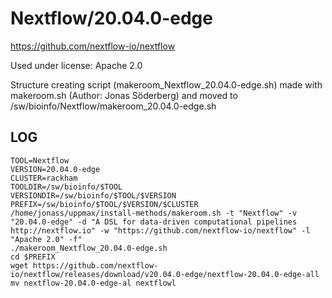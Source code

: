 Nextflow/20.04.0-edge
========================

<https://github.com/nextflow-io/nextflow>

Used under license:
Apache 2.0

Structure creating script (makeroom_Nextflow_20.04.0-edge.sh) made with makeroom.sh (Author: Jonas Söderberg) and moved to /sw/bioinfo/Nextflow/makeroom_20.04.0-edge.sh

LOG
---

    TOOL=Nextflow
    VERSION=20.04.0-edge
    CLUSTER=rackham
    TOOLDIR=/sw/bioinfo/$TOOL
    VERSIONDIR=/sw/bioinfo/$TOOL/$VERSION
    PREFIX=/sw/bioinfo/$TOOL/$VERSION/$CLUSTER
    /home/jonass/uppmax/install-methods/makeroom.sh -t "Nextflow" -v "20.04.0-edge" -d "A DSL for data-driven computational pipelines http://nextflow.io" -w "https://github.com/nextflow-io/nextflow" -l "Apache 2.0" -f"
    ./makeroom_Nextflow_20.04.0-edge.sh
    cd $PREFIX
    wget https://github.com/nextflow-io/nextflow/releases/download/v20.04.0-edge/nextflow-20.04.0-edge-all
    mv nextflow-20.04.0-edge-al nextflowl
